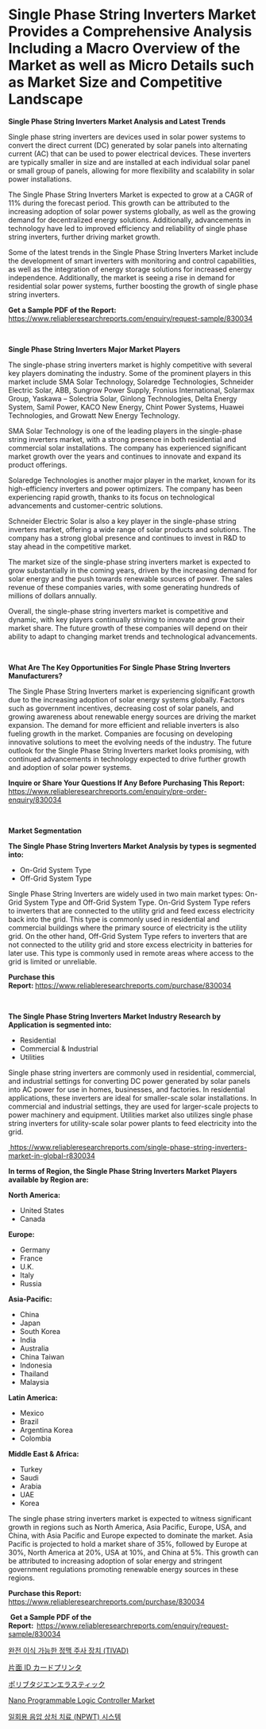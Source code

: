 <p><h1>Single Phase String Inverters Market Provides a Comprehensive Analysis Including a Macro Overview of the Market as well as Micro Details such as Market Size and Competitive Landscape</h1></p><p><strong>Single Phase String Inverters Market Analysis and Latest Trends</strong></p>
<p><p>Single phase string inverters are devices used in solar power systems to convert the direct current (DC) generated by solar panels into alternating current (AC) that can be used to power electrical devices. These inverters are typically smaller in size and are installed at each individual solar panel or small group of panels, allowing for more flexibility and scalability in solar power installations.</p><p>The Single Phase String Inverters Market is expected to grow at a CAGR of 11% during the forecast period. This growth can be attributed to the increasing adoption of solar power systems globally, as well as the growing demand for decentralized energy solutions. Additionally, advancements in technology have led to improved efficiency and reliability of single phase string inverters, further driving market growth.</p><p>Some of the latest trends in the Single Phase String Inverters Market include the development of smart inverters with monitoring and control capabilities, as well as the integration of energy storage solutions for increased energy independence. Additionally, the market is seeing a rise in demand for residential solar power systems, further boosting the growth of single phase string inverters.</p></p>
<p><strong>Get a Sample PDF of the Report:&nbsp;</strong> <a href="https://www.reliableresearchreports.com/enquiry/request-sample/830034">https://www.reliableresearchreports.com/enquiry/request-sample/830034</a></p>
<p>&nbsp;</p>
<p><strong>Single Phase String Inverters Major Market Players</strong></p>
<p><p>The single-phase string inverters market is highly competitive with several key players dominating the industry. Some of the prominent players in this market include SMA Solar Technology, Solaredge Technologies, Schneider Electric Solar, ABB, Sungrow Power Supply, Fronius International, Solarmax Group, Yaskawa – Solectria Solar, Ginlong Technologies, Delta Energy System, Samil Power, KACO New Energy, Chint Power Systems, Huawei Technologies, and Growatt New Energy Technology.</p><p>SMA Solar Technology is one of the leading players in the single-phase string inverters market, with a strong presence in both residential and commercial solar installations. The company has experienced significant market growth over the years and continues to innovate and expand its product offerings.</p><p>Solaredge Technologies is another major player in the market, known for its high-efficiency inverters and power optimizers. The company has been experiencing rapid growth, thanks to its focus on technological advancements and customer-centric solutions.</p><p>Schneider Electric Solar is also a key player in the single-phase string inverters market, offering a wide range of solar products and solutions. The company has a strong global presence and continues to invest in R&D to stay ahead in the competitive market.</p><p>The market size of the single-phase string inverters market is expected to grow substantially in the coming years, driven by the increasing demand for solar energy and the push towards renewable sources of power. The sales revenue of these companies varies, with some generating hundreds of millions of dollars annually.</p><p>Overall, the single-phase string inverters market is competitive and dynamic, with key players continually striving to innovate and grow their market share. The future growth of these companies will depend on their ability to adapt to changing market trends and technological advancements.</p></p>
<p>&nbsp;</p>
<p><strong>What Are The Key Opportunities For Single Phase String Inverters Manufacturers?</strong></p>
<p><p>The Single Phase String Inverters market is experiencing significant growth due to the increasing adoption of solar energy systems globally. Factors such as government incentives, decreasing cost of solar panels, and growing awareness about renewable energy sources are driving the market expansion. The demand for more efficient and reliable inverters is also fueling growth in the market. Companies are focusing on developing innovative solutions to meet the evolving needs of the industry. The future outlook for the Single Phase String Inverters market looks promising, with continued advancements in technology expected to drive further growth and adoption of solar power systems.</p></p>
<p><strong>Inquire or Share Your Questions If Any Before Purchasing This Report:</strong> <a href="https://www.reliableresearchreports.com/enquiry/pre-order-enquiry/830034">https://www.reliableresearchreports.com/enquiry/pre-order-enquiry/830034</a></p>
<p>&nbsp;</p>
<p><strong>Market Segmentation</strong></p>
<p><strong>The Single Phase String Inverters Market Analysis by types is segmented into:</strong></p>
<p><ul><li>On-Grid System Type</li><li>Off-Grid System Type</li></ul></p>
<p><p>Single Phase String Inverters are widely used in two main market types: On-Grid System Type and Off-Grid System Type. On-Grid System Type refers to inverters that are connected to the utility grid and feed excess electricity back into the grid. This type is commonly used in residential and commercial buildings where the primary source of electricity is the utility grid. On the other hand, Off-Grid System Type refers to inverters that are not connected to the utility grid and store excess electricity in batteries for later use. This type is commonly used in remote areas where access to the grid is limited or unreliable.</p></p>
<p><strong>Purchase this Report:&nbsp;</strong><a href="https://www.reliableresearchreports.com/purchase/830034">https://www.reliableresearchreports.com/purchase/830034</a></p>
<p>&nbsp;</p>
<p><strong>The Single Phase String Inverters Market Industry Research by Application is segmented into:</strong></p>
<p><ul><li>Residential</li><li>Commercial & Industrial</li><li>Utilities</li></ul></p>
<p><p>Single phase string inverters are commonly used in residential, commercial, and industrial settings for converting DC power generated by solar panels into AC power for use in homes, businesses, and factories. In residential applications, these inverters are ideal for smaller-scale solar installations. In commercial and industrial settings, they are used for larger-scale projects to power machinery and equipment. Utilities market also utilizes single phase string inverters for utility-scale solar power plants to feed electricity into the grid.</p></p>
<p><a href="https://www.reliableresearchreports.com/single-phase-string-inverters-market-in-global-r830034">&nbsp;https://www.reliableresearchreports.com/single-phase-string-inverters-market-in-global-r830034</a></p>
<p><strong>In terms of Region, the Single Phase String Inverters Market Players available by Region are:</strong></p>
<p>
    <p> <strong> North America: </strong>
        <ul>
            <li>United States</li>
            <li>Canada</li>
        </ul>
        </p> 
    <p> <strong> Europe: </strong>
        <ul>
            <li>Germany</li>
            <li>France</li>
            <li>U.K.</li>
            <li>Italy</li>
            <li>Russia</li>
        </ul>
        </p> 
    <p> <strong> Asia-Pacific: </strong>
        <ul>
            <li>China</li>
            <li>Japan</li>
            <li>South Korea</li>
            <li>India</li>
            <li>Australia</li>
            <li>China Taiwan</li>
            <li>Indonesia</li>
            <li>Thailand</li>
            <li>Malaysia</li>
        </ul>
        </p> 
    <p> <strong> Latin America: </strong>
        <ul>
            <li>Mexico</li>
            <li>Brazil</li>
            <li>Argentina Korea</li>
            <li>Colombia</li>
        </ul>
        </p> 
    <p> <strong> Middle East & Africa: </strong>
        <ul>
            <li>Turkey</li>
            <li>Saudi</li>
            <li>Arabia</li>
            <li>UAE</li>
            <li>Korea</li>
        </ul>
    </p>
    </p>
<p><p>The single phase string inverters market is expected to witness significant growth in regions such as North America, Asia Pacific, Europe, USA, and China, with Asia Pacific and Europe expected to dominate the market. Asia Pacific is projected to hold a market share of 35%, followed by Europe at 30%, North America at 20%, USA at 10%, and China at 5%. This growth can be attributed to increasing adoption of solar energy and stringent government regulations promoting renewable energy sources in these regions.</p></p>
<p><strong>Purchase this Report: </strong><a href="https://www.reliableresearchreports.com/purchase/830034">https://www.reliableresearchreports.com/purchase/830034</a></p>
<p>&nbsp;<strong>Get a Sample PDF of the Report:&nbsp;&nbsp;</strong><a href="https://www.reliableresearchreports.com/enquiry/request-sample/830034">https://www.reliableresearchreports.com/enquiry/request-sample/830034</a></p>
<p><strong></strong></p>
<p><p><a href="https://github.com/WilburKihn5676/Market-Research-Report-List-2/blob/main/487344297871.md">완전 이식 가능한 정맥 주사 장치 (TIVAD)</a></p><p><a href="https://github.com/TerrellConn/Market-Research-Report-List-1/blob/main/8229942104356.md">片面 ID カードプリンタ</a></p><p><a href="https://github.com/RandallRunte2023/Market-Research-Report-List-1/blob/main/3204572104357.md">ポリブタジエンエラスティック</a></p><p><a href="https://github.com/RichRobinson5/Market-Research-Report-List-5/blob/main/nano-programmable-logic-controller-market.md">Nano Programmable Logic Controller Market</a></p><p><a href="https://github.com/wallacBahrtyinger567686/Market-Research-Report-List-2/blob/main/571977197872.md">일회용 음압 상처 치료 (NPWT) 시스템</a></p></p>